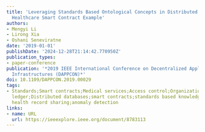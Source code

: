 ```yaml
---
title: 'Leveraging Standards Based Ontological Concepts in Distributed Ledgers: A
  Healthcare Smart Contract Example'
authors:
- Mengyi Li
- Lirong Xia
- Oshani Seneviratne
date: '2019-01-01'
publishDate: '2024-12-28T21:14:42.770950Z'
publication_types:
- paper-conference
publication: '*2019 IEEE International Conference on Decentralized Applications and
  Infrastructures (DAPPCON)*'
doi: 10.1109/DAPPCON.2019.00029
tags:
- Standards;Smart contracts;Medical services;Access control;Organizations;Distributed
  ledger;Distributed databases;smart contracts;standards based knowledge representation;electronic
  health record sharing;anomaly detection
links:
- name: URL
  url: https://ieeexplore.ieee.org/document/8783113
---
```

